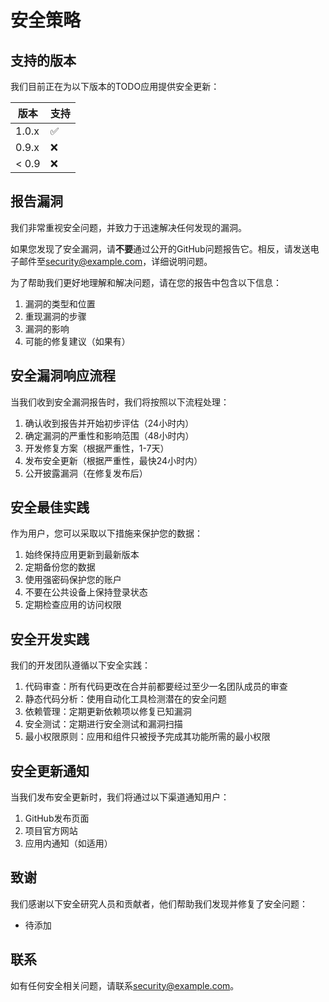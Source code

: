 # 安全策略

## 支持的版本

我们目前正在为以下版本的TODO应用提供安全更新：

| 版本 | 支持          |
| ------- | ------------------ |
| 1.0.x   | :white_check_mark: |
| 0.9.x   | :x:                |
| < 0.9   | :x:                |

## 报告漏洞

我们非常重视安全问题，并致力于迅速解决任何发现的漏洞。

如果您发现了安全漏洞，请**不要**通过公开的GitHub问题报告它。相反，请发送电子邮件至[security@example.com](mailto:security@example.com)，详细说明问题。

为了帮助我们更好地理解和解决问题，请在您的报告中包含以下信息：

1. 漏洞的类型和位置
2. 重现漏洞的步骤
3. 漏洞的影响
4. 可能的修复建议（如果有）

## 安全漏洞响应流程

当我们收到安全漏洞报告时，我们将按照以下流程处理：

1. 确认收到报告并开始初步评估（24小时内）
2. 确定漏洞的严重性和影响范围（48小时内）
3. 开发修复方案（根据严重性，1-7天）
4. 发布安全更新（根据严重性，最快24小时内）
5. 公开披露漏洞（在修复发布后）

## 安全最佳实践

作为用户，您可以采取以下措施来保护您的数据：

1. 始终保持应用更新到最新版本
2. 定期备份您的数据
3. 使用强密码保护您的账户
4. 不要在公共设备上保持登录状态
5. 定期检查应用的访问权限

## 安全开发实践

我们的开发团队遵循以下安全实践：

1. 代码审查：所有代码更改在合并前都要经过至少一名团队成员的审查
2. 静态代码分析：使用自动化工具检测潜在的安全问题
3. 依赖管理：定期更新依赖项以修复已知漏洞
4. 安全测试：定期进行安全测试和漏洞扫描
5. 最小权限原则：应用和组件只被授予完成其功能所需的最小权限

## 安全更新通知

当我们发布安全更新时，我们将通过以下渠道通知用户：

1. GitHub发布页面
2. 项目官方网站
3. 应用内通知（如适用）

## 致谢

我们感谢以下安全研究人员和贡献者，他们帮助我们发现并修复了安全问题：

- 待添加

## 联系

如有任何安全相关问题，请联系[security@example.com](mailto:security@example.com)。